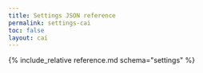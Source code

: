 ```yaml
---
title: Settings JSON reference
permalink: settings-cai
toc: false
layout: cai
---
```


{% include_relative reference.md schema="settings" %}
